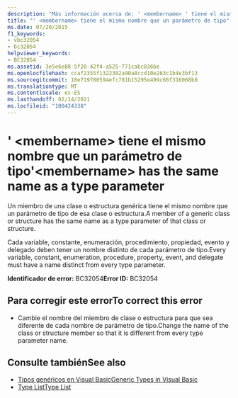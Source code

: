 ```yaml
---
description: "Más información acerca de: ' <membername> ' tiene el mismo nombre que un parámetro de tipo"
title: "' <membername> tiene el mismo nombre que un parámetro de tipo"
ms.date: 07/20/2015
f1_keywords:
- vbc32054
- bc32054
helpviewer_keywords:
- BC32054
ms.assetid: 3e5e6e88-5f20-42f4-a525-771cabc836be
ms.openlocfilehash: ccaf2355f1322382a90a8ccd10e263c1b4e3bf13
ms.sourcegitcommit: 10e719780594efc781b15295e499c66f316068b8
ms.translationtype: MT
ms.contentlocale: es-ES
ms.lasthandoff: 02/14/2021
ms.locfileid: "100424338"
---
```

# <a name="membername-has-the-same-name-as-a-type-parameter"></a><span data-ttu-id="7ebc2-103">' \<membername> tiene el mismo nombre que un parámetro de tipo</span><span class="sxs-lookup"><span data-stu-id="7ebc2-103">'\<membername> has the same name as a type parameter</span></span>

<span data-ttu-id="7ebc2-104">Un miembro de una clase o estructura genérica tiene el mismo nombre que un parámetro de tipo de esa clase o estructura.</span><span class="sxs-lookup"><span data-stu-id="7ebc2-104">A member of a generic class or structure has the same name as a type parameter of that class or structure.</span></span>  
  
 <span data-ttu-id="7ebc2-105">Cada variable, constante, enumeración, procedimiento, propiedad, evento y delegado deben tener un nombre distinto de cada parámetro de tipo.</span><span class="sxs-lookup"><span data-stu-id="7ebc2-105">Every variable, constant, enumeration, procedure, property, event, and delegate must have a name distinct from every type parameter.</span></span>  
  
 <span data-ttu-id="7ebc2-106">**Identificador de error:** BC32054</span><span class="sxs-lookup"><span data-stu-id="7ebc2-106">**Error ID:** BC32054</span></span>  
  
## <a name="to-correct-this-error"></a><span data-ttu-id="7ebc2-107">Para corregir este error</span><span class="sxs-lookup"><span data-stu-id="7ebc2-107">To correct this error</span></span>  
  
- <span data-ttu-id="7ebc2-108">Cambie el nombre del miembro de clase o estructura para que sea diferente de cada nombre de parámetro de tipo.</span><span class="sxs-lookup"><span data-stu-id="7ebc2-108">Change the name of the class or structure member so that it is different from every type parameter name.</span></span>  
  
## <a name="see-also"></a><span data-ttu-id="7ebc2-109">Consulte también</span><span class="sxs-lookup"><span data-stu-id="7ebc2-109">See also</span></span>

- [<span data-ttu-id="7ebc2-110">Tipos genéricos en Visual Basic</span><span class="sxs-lookup"><span data-stu-id="7ebc2-110">Generic Types in Visual Basic</span></span>](../programming-guide/language-features/data-types/generic-types.md)
- [<span data-ttu-id="7ebc2-111">Type List</span><span class="sxs-lookup"><span data-stu-id="7ebc2-111">Type List</span></span>](../language-reference/statements/type-list.md)
